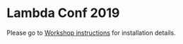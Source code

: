 # Lambda Conf 2019

Please go to [Workshop instructions](../presentation/ws_material.md) for installation details.
